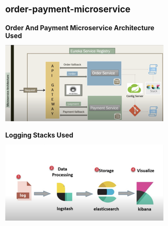 # order-payment-microservice
## Order And Payment Microservice Architecture Used
![](Screenshot%202020-04-22%20at%2011.42.47.png)
## Logging Stacks Used
![](Screenshot%202020-04-22%20at%2012.25.25.png)
